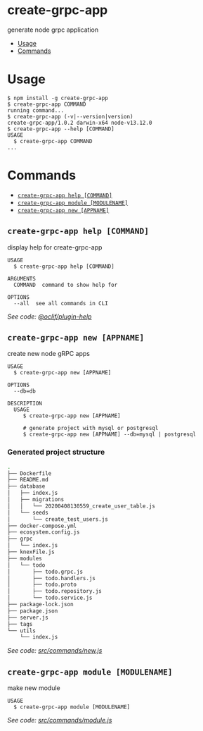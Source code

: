create-grpc-app
===============

generate node grpc application

<!-- toc -->
* [Usage](#usage)
* [Commands](#commands)
<!-- tocstop -->
# Usage
<!-- usage -->
```sh-session
$ npm install -g create-grpc-app
$ create-grpc-app COMMAND
running command...
$ create-grpc-app (-v|--version|version)
create-grpc-app/1.0.2 darwin-x64 node-v13.12.0
$ create-grpc-app --help [COMMAND]
USAGE
  $ create-grpc-app COMMAND
...
```
<!-- usagestop -->
# Commands
<!-- commands -->
* [`create-grpc-app help [COMMAND]`](#create-grpc-app-help-command)
* [`create-grpc-app module [MODULENAME]`](#create-grpc-app-module-modulename)
* [`create-grpc-app new [APPNAME]`](#create-grpc-app-new-appname)

## `create-grpc-app help [COMMAND]`

display help for create-grpc-app

```
USAGE
  $ create-grpc-app help [COMMAND]

ARGUMENTS
  COMMAND  command to show help for

OPTIONS
  --all  see all commands in CLI
```

_See code: [@oclif/plugin-help](https://github.com/oclif/plugin-help/blob/v2.2.3/src/commands/help.ts)_

## `create-grpc-app new [APPNAME]`

create new node gRPC apps

```
USAGE
  $ create-grpc-app new [APPNAME]

OPTIONS
  --db=db

DESCRIPTION
  USAGE
     $ create-grpc-app new [APPNAME]

     # generate project with mysql or postgresql
     $ create-grpc-app new [APPNAME] --db=mysql | postgresql
```

### Generated project structure

```bash
.
├── Dockerfile
├── README.md
├── database
│   ├── index.js
│   ├── migrations
│   │   └── 20200408130559_create_user_table.js
│   └── seeds
│       └── create_test_users.js
├── docker-compose.yml
├── ecosystem.config.js
├── grpc
│   └── index.js
├── knexFile.js
├── modules
│   └── todo
│       ├── todo.grpc.js
│       ├── todo.handlers.js
│       ├── todo.proto
│       ├── todo.repository.js
│       └── todo.service.js
├── package-lock.json
├── package.json
├── server.js
├── tags
└── utils
    └── index.js
```

_See code: [src/commands/new.js](https://github.com/phucngome/create-grpc-app/blob/v1.0.2/src/commands/new.js)_
<!-- commandsstop -->


## `create-grpc-app module [MODULENAME]`

make new module

```
USAGE
  $ create-grpc-app module [MODULENAME]
```

_See code: [src/commands/module.js](https://github.com/phucngome/create-grpc-app/blob/v1.0.2/src/commands/module.js)_

